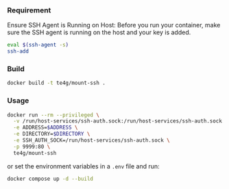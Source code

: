 ### Requirement
Ensure SSH Agent is Running on Host:
Before you run your container, make sure the SSH agent is running on the host and your key is added.

```bash
eval $(ssh-agent -s)
ssh-add
```

### Build
```bash
docker build -t te4g/mount-ssh .
````

### Usage
```bash
docker run --rm --privileged \
  -v /run/host-services/ssh-auth.sock:/run/host-services/ssh-auth.sock \
  -e ADDRESS=$ADDRESS \
  -e DIRECTORY=$DIRECTORY \
  -e SSH_AUTH_SOCK=/run/host-services/ssh-auth.sock \
  -p 9999:80 \
  te4g/mount-ssh
```

or set the environment variables in a `.env` file and run:

```bash
docker compose up -d --build
```
